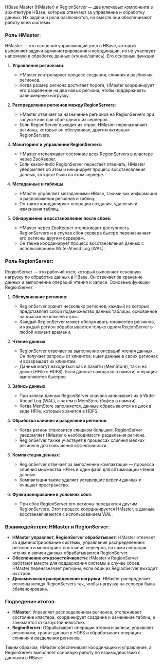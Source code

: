 HBase Master (HMaster) и RegionServer — два ключевых компонента в архитектуре HBase, которые отвечают за управление и обработку данных. Их задачи и роли различаются, но вместе они обеспечивают работу всей системы.

### Роль HMaster:

HMaster — это основной управляющий узел в HBase, который выполняет задачи администрирования и координации, но не участвует напрямую в обработке данных (чтение/запись). Его основные функции:

1. **Управление регионами**:
   - HMaster контролирует процесс создания, слияния и разбиения регионов.
   - Когда размер региона достигает порога, HMaster координирует его разделение на два новых региона, чтобы поддерживать равномерную нагрузку.

2. **Распределение регионов между RegionServers**:
   - HMaster отвечает за назначение регионов на RegionServers при запуске или при сбое одного из серверов.
   - Если RegionServer выходит из строя, HMaster переназначает регионы, которые он обслуживал, другим активным RegionServers.

3. **Мониторинг и управление RegionServers**:
   - HMaster отслеживает состояние всех RegionServers в кластере через ZooKeeper.
   - Если какой-либо RegionServer перестаёт отвечать, HMaster уведомляет об этом и инициирует процесс восстановления данных, которые были на этом сервере.

4. **Метаданные и таблицы**:
   - HMaster управляет метаданными HBase, такими как информация о расположении регионов и таблиц.
   - Он также координирует операции создания, удаления и изменения таблиц.

5. **Обнаружение и восстановление после сбоев**:
   - HMaster через ZooKeeper отслеживает доступность RegionServers и в случае сбоя сервера быстро переназначает его регионы другим серверам.
   - Он также координирует процесс восстановления данных с использованием Write-Ahead Log (WAL).

### Роль RegionServer:

RegionServer — это рабочий узел, который выполняет основную нагрузку по обработке данных в HBase. Он отвечает за хранение данных и выполнение операций чтения и записи. Основные функции RegionServer:

1. **Обслуживание регионов**:
   - RegionServer хранит несколько регионов, каждый из которых представляет собой подмножество данных таблицы, основанное на диапазоне ключей строк.
   - Каждый RegionServer может обслуживать множество регионов, и каждый регион обрабатывается только одним RegionServer в любой момент времени.

2. **Чтение данных**:
   - RegionServer отвечает за выполнение операций чтения данных. Он получает запросы от клиентов, ищет данные в своих регионах и возвращает их клиентам.
   - Данные могут находиться как в памяти (MemStore), так и на диске (HFile в HDFS). Если данные находятся в памяти, операция выполняется быстрее.

3. **Запись данных**:
   - При записи данных RegionServer сначала записывает их в Write-Ahead Log (WAL), а затем в MemStore (буфер в памяти).
   - Когда MemStore заполняется, данные сбрасываются на диск в виде HFile, который хранится в HDFS.

4. **Обработка слияния и разделения регионов**:
   - Когда регион становится слишком большим, RegionServer уведомляет HMaster о необходимости разделения региона.
   - RegionServer также участвует в процессах слияния мелких регионов для повышения эффективности.

5. **Компактация данных**:
   - RegionServer отвечает за выполнение компактации — процесса слияния множества HFiles в один файл для оптимизации чтения данных.
   - Компактация также удаляет устаревшие версии данных и очищает пространство.

6. **Функционирование в условиях сбоя**:
   - При сбое RegionServer его регионы передаются другим RegionServers. Этот процесс координируется HMaster, а данные восстанавливаются с использованием WAL.

### Взаимодействие HMaster и RegionServer:

- **HMaster управляет, RegionServer обрабатывает**: HMaster отвечает за администрирование системы, управление распределением регионов и мониторинг состояния серверов, но сами операции чтения и записи данных обрабатываются RegionServer.
- **Обеспечение отказоустойчивости**: HMaster и RegionServer работают вместе для поддержания системы в случае сбоев. HMaster переназначает регионы, если один из RegionServer выходит из строя.
- **Динамическое распределение нагрузки**: HMaster распределяет регионы между RegionServers так, чтобы нагрузка на сервера была сбалансирована.

### Подведение итогов:

- **HMaster**: Управляет распределением регионов, отслеживает состояние кластера, координирует создание и изменение таблиц, и занимается отказоустойчивостью.
- **RegionServer**: Обрабатывает операции чтения и записи, управляет регионами, хранит данные в HDFS и обрабатывает операции слияния и разделения регионов.

Таким образом, HMaster обеспечивает координацию и управление, а RegionServer выполняет основную работу по взаимодействию с данными в HBase.